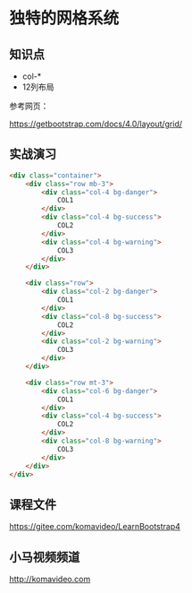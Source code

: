 独特的网格系统
============

## 知识点

* col-*
* 12列布局

参考网页：

https://getbootstrap.com/docs/4.0/layout/grid/

## 实战演习

~~~html
<div class="container">
    <div class="row mb-3">
        <div class="col-4 bg-danger">
            COL1
        </div>
        <div class="col-4 bg-success">
            COL2
        </div>
        <div class="col-4 bg-warning">
            COL3
        </div>
    </div>

    <div class="row">
        <div class="col-2 bg-danger">
            COL1
        </div>
        <div class="col-8 bg-success">
            COL2
        </div>
        <div class="col-2 bg-warning">
            COL3
        </div>
    </div>

    <div class="row mt-3">
        <div class="col-6 bg-danger">
            COL1
        </div>
        <div class="col-4 bg-success">
            COL2
        </div>
        <div class="col-8 bg-warning">
            COL3
        </div>
    </div>
</div>
~~~

## 课程文件

https://gitee.com/komavideo/LearnBootstrap4

## 小马视频频道

http://komavideo.com
